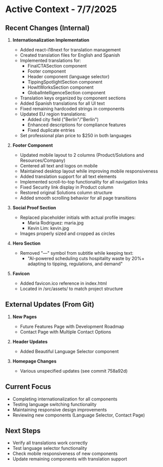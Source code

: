 # Active Context - 7/7/2025

## Recent Changes (Internal)
1. **Internationalization Implementation**
   - Added react-i18next for translation management
   - Created translation files for English and Spanish
   - Implemented translations for:
     - FinalCTASection component
     - Footer component
     - Header component (language selector)
     - TippingSpotlightSection component
     - HowItWorksSection component
     - GlobalIntelligenceSection component
   - Translation keys organized by component sections
   - Added Spanish translations for all UI text
   - Fixed remaining hardcoded strings in components
   - Updated EU region translations:
     - Added city field ("Berlin"/"Berlín")
     - Enhanced descriptions for compliance features
     - Fixed duplicate entries
   - Set professional plan price to $250 in both languages

2. **Footer Component**
   - Updated mobile layout to 2 columns (Product/Solutions and Resources/Company)
   - Centered all text and logos on mobile
   - Maintained desktop layout while improving mobile responsiveness
   - Added translation support for all text elements
   - Implemented scroll-to-top functionality for all navigation links
   - Fixed Security link display in Product column
   - Restored original Solutions column structure
   - Added smooth scrolling behavior for all page transitions

3. **Social Proof Section**
   - Replaced placeholder initials with actual profile images:
     - Maria Rodriguez: maria.jpg
     - Kevin Lim: kevin.jpg
   - Images properly sized and cropped as circles

4. **Hero Section**
   - Removed "—" symbol from subtitle while keeping text:
     - "AI-powered scheduling cuts hospitality waste by 20%+ adapting to tipping, regulations, and demand"

5. **Favicon**
   - Added favicon.ico reference in index.html
   - Located in /src/assets/ to match project structure

## External Updates (From Git)
1. **New Pages**
   - Future Features Page with Development Roadmap
   - Contact Page with Multiple Contact Options

2. **Header Updates**
   - Added Beautiful Language Selector component

3. **Homepage Changes**
   - Various unspecified updates (see commit 758a92d)

## Current Focus
- Completing internationalization for all components
- Testing language switching functionality
- Maintaining responsive design improvements
- Reviewing new components (Language Selector, Contact Page)

## Next Steps
- Verify all translations work correctly
- Test language selector functionality
- Check mobile responsiveness of new components
- Update remaining components with translation support
